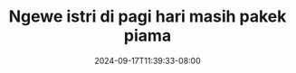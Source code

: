 --- 
title: "Ngewe istri di pagi hari masih pakek piama"
description: "video bokep Ngewe istri di pagi hari masih pakek piama gratis full vidio baru"
date: 2024-09-17T11:39:33-08:00
file_code: "vtf2mmhdrpqx"
draft: false
cover: "b1lusdqlwqtm3w1k.jpg"
tags: ["Ngewe", "istri", "pagi", "hari", "masih", "pakek", "piama", "bokep-indo", "bokep-viral", "bokep-ig"]
length: 389
fld_id: "1413958"
foldername: "3we santuy"
categories: ["3we santuy"]
views: 25
---